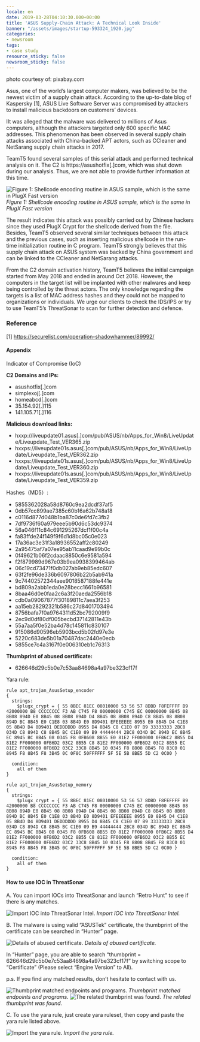 ```yaml
---
locale: en
date: 2019-03-28T04:10:30.000+00:00
title: 'ASUS Supply-Chain Attack: A Technical Look Inside'
banner: "/assets/images/startup-593324_1920.jpg"
categories:
- newsroom
tags:
- case study
resource_sticky: false
newsroom_sticky: false
---
```


photo courtesy of: pixabay.com

Asus, one of the world’s largest computer makers, was believed to be the newest victim of a supply chain attack. According to the up-to-date blog of Kaspersky [1], ASUS Live Software Server was compromised by attackers to install malicious backdoors on customers’ devices.

IIt was alleged that the malware was delivered to millions of Asus computers, although the attackers targeted only 600 specific MAC addresses. This phenomenon has been observed in several supply chain attacks associated with China-backed APT actors, such as CCleaner and NetSarang supply chain attacks in 2017.

TeamT5 found several samples of this serial attack and performed technical analysis on it. The C2 is https://asushotfix[.]com, which was shut down during our analysis. Thus, we are not able to provide further information at this time.

![Figure 1: Shellcode encoding routine in ASUS sample, which is the same in PlugX Fast version](/assets/images/02_01.png "Figure 1: Shellcode encoding routine in ASUS sample, which is the same in PlugX Fast version")
_Figure 1: Shellcode encoding routine in ASUS sample, which is the same in PlugX Fast version_

The result indicates this attack was possibly carried out by Chinese hackers since they used PlugX Crypt for the shellcode derived from the file. Besides, TeamT5 observed several similar techniques between this attack and the previous cases, such as inserting malicious shellcode in the run-time initialization routine in C program. TeamT5 strongly believes that this supply chain attack on ASUS system was backed by China government and can be linked to the CCleaner and NetSarang attacks.

From the C2 domain activation history, TeamT5 believes the initial campaign started from May 2018 and ended in around Oct 2018. However, the computers in the target list will be implanted with other malwares and keep being controlled by the threat actors. The only knowledge regarding the targets is a list of MAC address hashes and they could not be mapped to organizations or individuals. We urge our clients to check the IDS/IPS or try to use TeamT5’s ThreatSonar to scan for further detection and defence.

### Reference

[1] https://securelist.com/operation-shadowhammer/89992/

#### **Appendix**

Indicator of Compromise (IoC)

**C2 Domains and IPs:**

* asushotfix[.]com
* simplexoj[.]com
* homeabcd[.]com
* 35.154.92[.]115
* 141.105.71[.]116

**Malicious download links:**

* hxxp://liveupdate01.asus[.]com/pub/ASUS/nb/Apps_for_Win8/LiveUpdate/Liveupdate_Test_VER365.zip
* hxxps://liveupdate01s.asus[.]com/pub/ASUS/nb/Apps_for_Win8/LiveUpdate/Liveupdate_Test_VER362.zip
* hxxps://liveupdate01s.asus[.]com/pub/ASUS/nb/Apps_for_Win8/LiveUpdate/Liveupdate_Test_VER360.zip
* hxxps://liveupdate01s.asus[.]com/pub/ASUS/nb/Apps_for_Win8/LiveUpdate/Liveupdate_Test_VER359.zip

Hashes（MD5）:

* 5855362028a58d8760c9ea2dcdf37af5
* 0db57cc899ae7385c60b16a62b748a18
* c0116d877d048b1ba87c0de6fd7c3fb2
* 7df9736f60a979eee5b90d6c53dc9374
* 56a046f11c84c691295267dcf1f00c4a
* fa83ffde24f149f9f6d1d8bc05c0e023
* 17a36ac3e31f3a18936552aff2c80249
* 2a95475af7a07ee95ab11caad9e99b0c
* 0f49621b06f2cdaac8850c6e9581a594
* f2f879989d967e03b9ea0938399464ab
* 06c19cd73471f0db027ab9eb85edc607
* 63f2fe96de336b6097806b22b5ab941a
* 9c74402572344aee9018587188fe441e
* bd809a2abb1eda0e28becc1661b96581
* 8baa46d0e0faa2c6a3f20aeda2556b18
* cdb0a09067877f30189811c7aea3f253
* aa15eb28292321b586c27d8401703494
* 8756bafa7f0a9764311d52bc792009f9
* 2ec9d0df80df005becbd37142811e43b
* 55a7aa5f0e52ba4d78c145811c830107
* 915086d90596eb5903bcd5b02fd97e3e
* 5220c683de5b01a70487dac2440e0ecb
* 5855ce7c4a3167f0e006310eb1c76313

**Thumbprint of abused certificate:**

* 626646d29c5b0e7c53aa84698a4a97be323cf17f

Yara rule:

```yara
rule apt_trojan_AsusSetup_encoder
{
  strings:
    $plugx_crypt = { 55 8BEC 81EC 08010000 53 56 57 8DBD F8FEFFFF B9 42000000 B8 CCCCCCCC F3 AB C745 F8 00000000 C745 EC 00000000 8B45 08 8B08 894D E0 8B45 08 8B08 894D D4 8B45 08 8B08 894D C8 8B45 08 8B08 894D BC 8B45 E0 C1E8 03 8B4D E0 8D9401 EFEEEEEE 8955 E0 8B45 D4 C1E8 05 8B4D D4 8D9401 DEDDDDDD 8955 D4 8B45 C8 C1E0 07 B9 33333333 2BC8 034D C8 894D C8 8B45 BC C1E0 09 B9 44444444 2BC8 034D BC 894D EC 8B45 EC 8945 BC 8B45 08 0345 F8 0FB608 8B55 E0 81E2 FF000000 0FB6C2 8B55 D4 81E2 FF000000 0FB6D2 03C2 8B55 C8 81E2 FF000000 0FB6D2 03C2 8B55 EC 81E2 FF000000 0FB6D2 03C2 33C8 8B45 10 0345 F8 8808 8B45 F8 83C0 01 8945 F8 8B45 F8 3B45 0C 0F8C 50FFFFFF 5F 5E 5B 8BE5 5D C2 0C00 }

  condition:
    all of them
}

rule apt_trojan_AsusSetup_memory
{
  strings:
    $plugx_crypt = { 55 8BEC 81EC 08010000 53 56 57 8DBD F8FEFFFF B9 42000000 B8 CCCCCCCC F3 AB C745 F8 00000000 C745 EC 00000000 8B45 08 8B08 894D E0 8B45 08 8B08 894D D4 8B45 08 8B08 894D C8 8B45 08 8B08 894D BC 8B45 E0 C1E8 03 8B4D E0 8D9401 EFEEEEEE 8955 E0 8B45 D4 C1E8 05 8B4D D4 8D9401 DEDDDDDD 8955 D4 8B45 C8 C1E0 07 B9 33333333 2BC8 034D C8 894D C8 8B45 BC C1E0 09 B9 44444444 2BC8 034D BC 894D EC 8B45 EC 8945 BC 8B45 08 0345 F8 0FB608 8B55 E0 81E2 FF000000 0FB6C2 8B55 D4 81E2 FF000000 0FB6D2 03C2 8B55 C8 81E2 FF000000 0FB6D2 03C2 8B55 EC 81E2 FF000000 0FB6D2 03C2 33C8 8B45 10 0345 F8 8808 8B45 F8 83C0 01 8945 F8 8B45 F8 3B45 0C 0F8C 50FFFFFF 5F 5E 5B 8BE5 5D C2 0C00 }

  condition:
    all of them
}
```

#### How to use IOC in ThreatSonar

A. You can import IOCs into ThreatSonar and launch “Retro Hunt” to see if there is any matches.

![Import IOC into ThreatSonar Intel.](/assets/images/02_02.png "Import IOC into ThreatSonar Intel.")
_Import IOC into ThreatSonar Intel._

B. The malware is using valid “ASUSTek” certificate, the thumbprint of the certificate can be searched in “Hunter” page.

![Details of abused certificate.](/assets/images/02_03.png "Details of abused certificate.")
_Details of abused certificate._

In “Hunter” page, you are able to search “thumbprint = 626646d29c5b0e7c53aa84698a4a97be323cf17f” by switching scope to “Certificate” (Please select “Engine Version” to All).

p.s. If you find any matched results, don’t hesitate to contact with us.

![Thumbprint matched endpoints and programs.](/assets/images/02_04.png "Thumbprint matched endpoints and programs.")
_Thumbprint matched endpoints and programs._
![The related thumbprint was found.](/assets/images/02_05.png "The related thumbprint was found.")
_The related thumbprint was found._

C. To use the yara rule, just create yara ruleset, then copy and paste the yara rule listed above.

![Import the yara rule.](/assets/images/02_06.png "Import the yara rule.")
_Import the yara rule._
